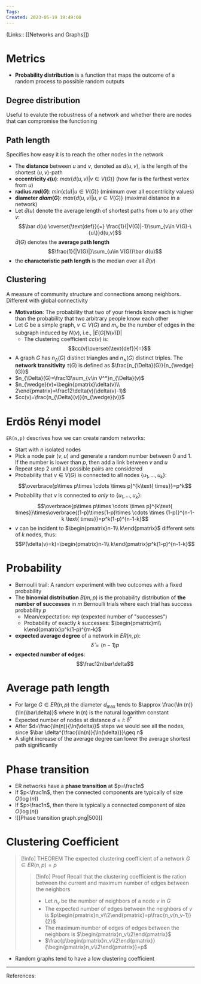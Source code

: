 ```yaml
---
Tags: 
Created: 2023-05-19 19:49:00
---
```

(Links:: [[Networks and Graphs]])
# Metrics
- **Probability distribution** is a function that maps the outcome of a random process to possible random outputs

## Degree distribution
Useful to evalute the robustness of a network and whether there are nodes that can compromise the functioning
## Path length
Specifies how easy it is to reach the other nodes in the network
- The **distance** between $u$ and $v$, denoted as $d(u,v)$, is the length of the shortest $(u,v)$-path
- **eccentricity $\epsilon(u)$**: $max\{d(u,v)|v\in V(G)\}$ (how far is the farthest vertex from $u$)
- **radius $rad(G)$**: $min\{\epsilon(u)|u\in V(G)\}$ (minimum over all eccentricity values)
- **diameter $diam(G)$**: $max\{d(u,v)|u,v\in V(G)\}$ (maximal distance in a network)
- Let $\bar d(u)$ denote the average length of shortest paths from $u$ to any other $v$: $$\bar d(u) \overset{\text{def}}{=} \frac{1}{|V(G)|-1}\sum_{v\in V(G)-\{u\}}d(u,v)$$
  $\bar d(G)$ denotes the **average path length** $$\frac{1}{|V(G)|}\sum_{u\in V(G)}\bar d(u)$$
- the **characteristic path length** is the median over all $\bar d(v)$

## Clustering
A measure of community structure and connections among neighbors. Different with global connectivity
- **Motivation**: The probability that two of your friends know each is higher than the probability that two arbitrary people know each other
- Let $G$ be a simple graph, $v\in V(G)$ and $m_v$ be the number of edges in the subgraph induced by $N(v)$, i.e., $|E(G[N(v)])|$
	- The clustering coefficient $cc(v)$ is: $$cc(v)\overset{\text{def}}{=}$$
- A graph $G$ has $n_{\Delta}(G)$ distinct triangles and $n_{\wedge}(G)$ distinct triples. The **network transitivity** $\tau(G)$ is defined as $\frac{n_{\Delta}(G)}{n_{\wedge}(G)}$
- $n_{\Delta}(G)=\frac13\sum_{v\in V^*}n_{\Delta}(v)$
- $n_{\wedge}(v)=\begin{pmatrix}\delta(v)\\ 2\end{pmatrix}=\frac12\delta(v)(\delta(v)-1)$
- $cc(v)=\frac{n_{\Delta}(v)}{n_{\wedge}(v)}$
# Erdös Rényi model
`ER(n,p)` descrives how we can create random networks:
- Start with $n$ isolated nodes
- Pick a node pair $(v,u)$ and generate a random number between 0 and 1. If the number is lower than $p$, then add a link between $v$ and $u$
- Repeat step 2 until all possible pairs are considered
- Probability that $v\in V(G)$ is connected to all nodes $\{u_1,...,u_k\}$: $$\overbrace{p\times p\times \cdots \times p}^{k\text{ times}}=p^k$$
- Probability that $v$ is connected to *only* to $\{u_1,...,u_k\}$: $$\overbrace{p\times p\times \cdots \times p}^{k\text{ times}}\times\overbrace{(1-p)\times(1-p)\times \cdots \times (1-p)}^{n-1-k \text{ times}}=p^k(1-p)^{n-1-k}$$
- $v$ can be incident to $\begin{pmatrix}n-1\\ k\end{pmatrix}$ different sets of $k$ nodes, thus: $$P(\delta(v)=k)=\begin{pmatrix}n-1\\ k\end{pmatrix}p^k(1-p)^{n-1-k}$$
# Probability
- Bernoulli trail: A random experiment with two outcomes with a fixed probability
- The **binomial distribution** $B(m,p)$ is the probability distribution of **the number of successes** in $m$ Bernoulli trials where each trial has success probability $p$
	- Mean/expectation: $mp$ (expexted number of "successes")
	- Probability of exactly $k$ successes: $\begin{pmatrix}m\\ k\end{pmatrix}p^k(1-p)^{m-k}$
- **expected average degree** of a network in $ER(n,p)$: $$\bar\delta =(n-1)p$$
- **expected number of edges**: $$\frac12n\bar\delta$$
# Average path length
- For large $G\in ER(n,p)$ the diameter $d_{\text{max}}$ tends to $\approx \frac{\ln (n)}{\ln(\bar\delta)}$ where $\ln(n)$ is the natural logarithm constant
- Expected number of nodes at distance $d=i$: $\bar \delta^i$
- After $d=\frac{\ln(n)}{\ln(\delta)}$ steps we would see all the nodes, since $\bar \delta^{\frac{\ln(n)}{\ln(\delta)}}\geq n$
- A slight increase of the average degree can lower the average shortest path significantly
# Phase transition
- ER networks have a **phase transition** at $p=\frac1n$
- If $p<\frac1n$, then the connected components are typically of size $O(\log(n))$
- If $p>\frac1n$, then there is typically a connected component of size $O(\log(n))$
- ![[Phase transition graph.png|500]]
# Clustering Coefficient
> [!info] THEOREM
> The expected clustering coefficient of a network $G\in ER(n,p)=p$
> > [!info] Proof
> > Recall that the clustering coefficient is the ration between the current and maximum number of edges between the neighbors
> > - Let $n_v$ be the number of neighbors of a node $v$ in $G$
> > - The expected number of edges between the neighbors of $v$ is $p\begin{pmatrix}n_v\\2\end{pmatrix}=p\frac{n_v(n_v-1)}{2}$
> > - The maximum number of edges of edges between the neighbors is $\begin{pmatrix}n_v\\2\end{pmatrix}$
> > - $\frac{p\begin{pmatrix}n_v\\2\end{pmatrix}}{\begin{pmatrix}n_v\\2\end{pmatrix}}=p$
- Random graphs tend to have a low clustering coefficient

---
References: